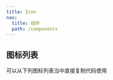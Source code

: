 ```yaml
---
title: Icon
nav:
  title: 组件
  path: /components
---
```


## 图标列表

可以从下列图标列表当中直接复制代码使用

<code src='./demo/IconList.tsx'/>

<API></API>
